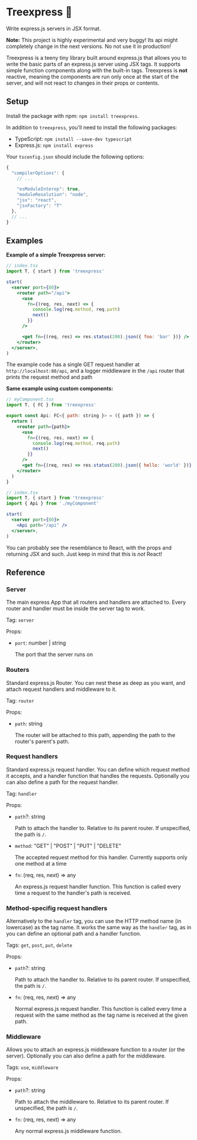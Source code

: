 # Treexpress 🌲

Write express.js servers in JSX format.

**Note:** This project is highly experimental and very buggy! Its api might completely change in the next versions. No not use it in production!

Treexpress is a teeny tiny library built around express.js that allows you to write the basic parts of an express.js server using JSX tags. It supports simple function components along with the built-in tags. Treexpress is **not** reactive, meaning the components are run only once at the start of the server, and will not react to changes in their props or contents.

## Setup

Install the package with npm: `npm install treexpress`.

In addition to `treexpress`, you'll need to install the following packages:

- TypeScript: `npm install --save-dev typescript`
- Express.js: `npm install express`

Your `tsconfig.json` should include the following options:

```js
{
  "compilerOptions": {
    // ...

    "esModuleInterop": true,
    "moduleResolution": "node",
    "jsx": "react",
    "jsxFactory": "T"
  },
  // ...
}
```

## Examples

**Example of a simple Treexpress server:**

```jsx
// index.tsx
import T, { start } from 'treexpress'

start(
  <server port={80}>
    <router path="/api">
      <use
        fn={(req, res, next) => {
          console.log(req.method, req.path)
          next()
        }}
      />

      <get fn={(req, res) => res.status(200).json({ foo: 'bar' })} />
    </router>
  </server>,
)
```

The example code has a single GET request handler at `http://localhost:80/api`, and a logger middleware in the `/api` router that prints the request method and path

**Same example using custom components:**

```jsx
// myComponent.tsx
import T, { FC } from 'treexpress'

export const Api: FC<{ path: string }> = ({ path }) => {
  return (
    <router path={path}>
      <use
        fn={(req, res, next) => {
          console.log(req.method, req.path)
          next()
        }}
      />
      <get fn={(req, res) => res.status(200).json({ hello: 'world' })} />
    </router>
  )
}
```

```jsx
// index.tsx
import T, { start } from 'treexpress'
import { Api } from './myComponent'

start(
  <server port={80}>
    <Api path="/api" />
  </server>,
)
```

You can probably see the resemblance to React, with the props and returning JSX and such. Just keep in mind that this is _not_ React!

## Reference

### Server

The main express App that all routers and handlers are attached to. Every router and handler must be inside the server tag to work.

Tag: `server`

Props:

- `port`: number | string

  The port that the server runs on

### Routers

Standard express.js Router. You can nest these as deep as you want, and attach request handlers and middleware to it.

Tag: `router`

Props:

- `path`: string

  The router will be attached to this path, appending the path to the router's parent's path.

### Request handlers

Standard express.js request handler. You can define which request method it accepts, and a handler function that handles the requests. Optionally you can also define a path for the request handler.

Tag: `handler`

Props:

- `path`?: string

  Path to attach the handler to. Relative to its parent router. If unspecified, the path is `/`.

- `method`: "GET" | "POST" | "PUT" | "DELETE"

  The accepted request method for this handler. Currently supports only one method at a time

- `fn`: (req, res, next) => any

  An express.js request handler function. This function is called every time a request to the handler's path is received.

### Method-specifig request handlers

Alternatively to the `handler` tag, you can use the HTTP method name (in lowercase) as the tag name. It works the same way as the `handler` tag, as in you can define an optional path and a handler function.

Tags: `get`, `post`, `put`, `delete`

Props:

- `path`?: string

  Path to attach the handler to. Relative to its parent router. If unspecified, the path is `/`.

- `fn`: (req, res, next) => any

  Normal express.js request handler. This function is called every time a request with the same method as the tag name is received at the given path.

### Middleware

Allows you to attach an express.js middleware function to a router (or the server). Optionally you can also define a path for the middleware.

Tags: `use`, `middleware`

Props:

- `path`?: string

  Path to attach the middleware to. Relative to its parent router. If unspecified, the path is `/`.

- `fn`: (req, res, next) => any

  Any normal express.js middleware function.
